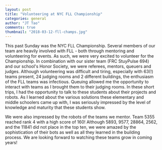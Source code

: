 ```yaml
---
layout: post
title: "Volunteering at NYC FLL Championship"
categories: general
author: "JT Tao"
comments: true
thumbnail: "2018-03-12-fll-champs.jpg"
---
```


This past Sunday was the NYC FLL Championship. Several members of our team are heavily involved with FLL - both through mentoring and volunteering for events. As such, we were very excited to volunteer for the Championship. In combination with our sister team (FRC StuyPulse 694) and our school's Honor Society, we were referees, mentors, queuers and judges. Although volunteering was difficult and tiring, especially with 63(!) teams present, 24 judging rooms and 2 different buildings, the enthusiasm of the FLL teams was infectious. Queuing allowed me the opportunity to interact with teams as I brought them to their judging rooms. In these short trips, I had the opportunity to talk to these students about their projects and robots. As I learned about the various solutions these elementary and middle schoolers came up with, I was seriously impressed by the level of knowledge and maturity that these students show.

We were also impressed by the robots of the teams we mentor. Team 5355 reached rank 4 with a high score of 160! Although 5893, 9577, 28864, 2562, and the 11841 did not place in the top ten, we were amazed by the sophistication of their bots as well as all they learned in the building process. We are looking forward to watching these teams grow in coming years!

